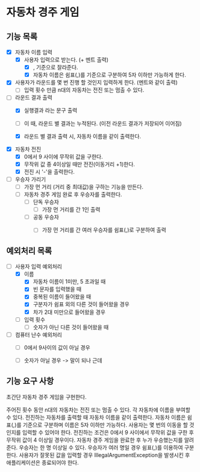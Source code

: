 # 자동차 경주 게임

## 기능 목록
-[X] 자동차 이름 입력
  - [X] 사용자 입력으로 받는다. (+ 멘트 출력)
    -[X] , 기준으로 잘라준다.
    -[X] 자동차 이름은 쉼표(,)를 기준으로 구분하여 5자 이하만 가능하게 한다.
    
-[X] 사용자가 라운드를 몇 번 진행 할 것인지 입력하게 한다. (멘트와 같이 출력)
  -[ ] 입력 횟수 만큼 n대의 자동차는 전진 또는 멈출 수 있다.
  
-[ ] 라운드 결과 출력
  -[X] 실행결과 라는 문구 출력
  -[ ] 이 때, 라운드 별 결과는 누적된다. (이전 라운드 결과가 저장되어 이어짐)
  -[X] 라운드 별 결과 출력 시, 자동차 이름을 같이 출력한다.


- [X] 자동차 전진
  - [X] 0에서 9 사이에 무작위 값을 구한다.
  - [X] 무작위 값 중 4이상일 때만 전진(이동거리 +1)한다.
  - [X] 전진 시 '-'을 출력한다. 
  
-[ ] 우승자 가리기
  - [ ] 가장 먼 거리 (거리 중 최대값)을 구하는 기능을 만든다.
  - [ ] 자동차 경주 게임 완료 후 우승자를 출력한다.
    -[ ] 단독 우승자
      - [ ] 가장 먼 거리를 간 1인 출력
    -[ ] 공동 우승자
      - [ ] 가장 먼 거리를 간 여러 우승자를 쉼표(,)로 구분하여 출력

  
## 예외처리 목록
- [ ] 사용자 입력 예외처리
  - [X] 이름
    - [X] 자동차 이름이 1미만, 5 초과일 때
    - [X] 빈 문자를 입력했을 때
    - [X] 중복된 이름이 들어왔을 때
    - [X] 구분자가 쉼표 외의 다른 것이 들어왔을 경우
    - [X] 차가 2대 미만으로 들어왔을 경우
  - [ ] 입력 횟수
    - [ ] 숫자가 아닌 다른 것이 들어왔을 때
  
-[ ] 컴퓨터 난수 예외처리
  - [ ] 0에서 9사이의 값이 아닐 경우
  - [ ] 숫자가 아닐 경우 -> 말이 되나 근데



## 기능 요구 사항
초간단 자동차 경주 게임을 구현한다.

주어진 횟수 동안 n대의 자동차는 전진 또는 멈출 수 있다.
각 자동차에 이름을 부여할 수 있다. 
전진하는 자동차를 출력할 때 자동차 이름을 같이 출력한다.
자동차 이름은 쉼표(,)를 기준으로 구분하며 이름은 5자 이하만 가능하다.
사용자는 몇 번의 이동을 할 것인지를 입력할 수 있어야 한다.
전진하는 조건은 0에서 9 사이에서 무작위 값을 구한 후 무작위 값이 4 이상일 경우이다.
자동차 경주 게임을 완료한 후 누가 우승했는지를 알려준다. 
우승자는 한 명 이상일 수 있다.
우승자가 여러 명일 경우 쉼표(,)를 이용하여 구분한다.
사용자가 잘못된 값을 입력할 경우 IllegalArgumentException을 발생시킨 후 애플리케이션은 종료되어야 한다.